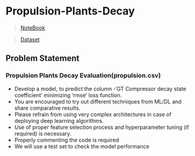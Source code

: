 # Propulsion-Plants-Decay

> [NoteBook](https://github.com/Navu4/Propulsion-Plants-Decay/blob/main/propolusion.ipynb)

> [Dataset](https://github.com/Navu4/Propulsion-Plants-Decay/blob/main/propulsion.csv)

## Problem Statement

### Propulsion Plants Decay Evaluation(propulsion.csv)
- Develop a model, to predict the column
 -‘GT Compressor decay state coefficient’ minimizing ‘rmse’ loss function.
- You are encouraged to try out different techniques from ML/DL and share comparative results.
- Please refrain from using very complex architectures in case of deploying deep learning algorithms.
- Use of proper feature selection process and hyperparameter tuning (if required) is necessary.
- Properly commenting the code is required
- We will use a test set to check the model performance
